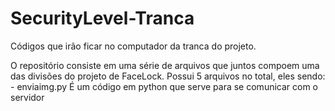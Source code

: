 # SecurityLevel-Tranca
 Códigos que irão ficar no computador da tranca do projeto.

O repositório consiste em uma série de arquivos que juntos compoem uma das divisões do projeto de FaceLock. Possui 5 arquivos no total, eles sendo: 
    - enviaimg.py
        É um código em python que serve para se comunicar com o servidor
